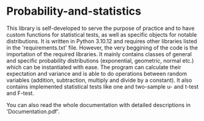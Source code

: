 # Probability-and-statistics

This library is self-developed to serve the purpose of practice and to have custom functions for statistical tests, 
as well as specific objects for notable distributions. It is written in Python 3.10.12 and requires 
other libraries listed in the 'requirements.txt' file. However, the very beggining of the code is the importation
of the required libraries. 
It mainly contains classes of general and specific probability distributions (exponential, geometric, normal etc.) 
which can be instantiated with ease. The program can calculate their expectation and variance and is able to do
operations between random variables (addition, subtraction, multiply and divide by a constant). 
It also contains implemented statistical tests like one and two-sample u- and t-test and F-test. 

You can also read the whole documentation with detailed descriptions in 'Documentation.pdf'.
